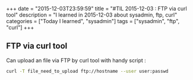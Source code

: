 +++
date = "2015-12-03T23:59:59"
title = "#TIL 2015-12-03 : FTP via curl tool"
description = "I learned in 2015-12-03 about sysadmin, ftp, curl"
categories = ["Today I learned", "sysadmin"]
tags = ["sysadmin", "ftp", "curl"]
+++



## FTP via curl tool

Can upload an file via FTP by curl tool with handy script :

```bash
curl -T file_need_to_upload ftp://hostname --user user:passwd
```
